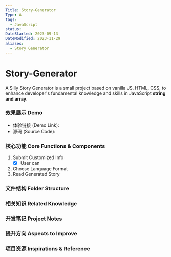 ```yaml
---
Title: Story-Generator
Type: A
tags:
  - JavaScript
status: 
DateStarted: 2023-09-13
DateModified: 2023-11-29
aliases:
  - Story Generator
---
```

# Story-Generator
A Silly Story Generator  is a small project based on vanilla JS, HTML, CSS, to enhance developer's fundamental knowledge and skills in JavaScript **string and array**. 

### 效果展示 Demo

- 体验链接 (Demo Link):
- 源码 (Source Code):  

### 核心功能 Core Functions & Components
1. Submit Customized Info
	- [x] User can
2. Choose Language Format
3. Read Generated Story

### 文件结构 Folder Structure

### 相关知识 Related Knowledge

### 开发笔记 Project Notes 

### 提升方向 Aspects to Improve

### 项目资源 Inspirations & Reference







